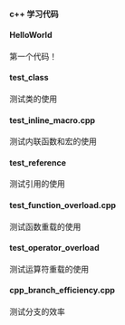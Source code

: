 #### c++ 学习代码

#### HelloWorld

第一个代码！

#### test\_class

测试类的使用

#### test\_inline\_macro.cpp

测试内联函数和宏的使用

#### test\_reference

测试引用的使用

#### test\_function\_overload.cpp

测试函数重载的使用

#### test\_operator\_overload

测试运算符重载的使用

#### cpp\_branch\_efficiency.cpp

测试分支的效率
